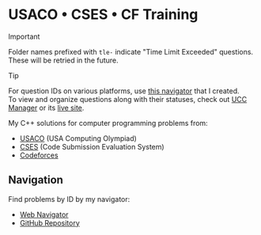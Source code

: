 # USACO • CSES • CF Training

> [!IMPORTANT]
> Folder names prefixed with `tle-` indicate "Time Limit Exceeded" questions. These will be retried in the future.

> [!TIP]  
> For question IDs on various platforms, use [this navigator](https://github.com/ZigaoWang/usaco-cses-cf-navigator) that I created.  
> To view and organize questions along with their statuses, check out [UCC Manager](https://github.com/ZigaoWang/ucc-manager) or its [live site](https://ucc-manager.zigao.wang/).  

My C++ solutions for computer programming problems from:
- [USACO](http://usaco.org/) (USA Computing Olympiad)
- [CSES](https://cses.fi/) (Code Submission Evaluation System)
- [Codeforces](https://codeforces.com/)

## Navigation
Find problems by ID by my navigator:
- [Web Navigator](https://blog.zigaow.com/usaco-cses-cf-navigator/)
- [GitHub Repository](https://github.com/ZigaoWang/usaco-cses-cf-navigator)

